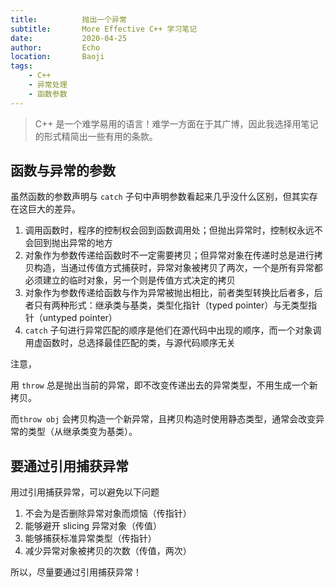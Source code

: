 ```yaml
---
title:          抛出一个异常
subtitle:       More Effective C++ 学习笔记
date:           2020-04-25
author:         Echo
location:       Baoji 
tags: 
    - C++
    - 异常处理
    - 函数参数
---
```


> C++ 是一个难学易用的语言！难学一方面在于其广博，因此我选择用笔记的形式精简出一些有用的条款。

## 函数与异常的参数

虽然函数的参数声明与 `catch` 子句中声明参数看起来几乎没什么区别，但其实存在这巨大的差异。

1. 调用函数时，程序的控制权会回到函数调用处；但抛出异常时，控制权永远不会回到抛出异常的地方
2. 对象作为参数传递给函数时不一定需要拷贝；但异常对象在传递时总是进行拷贝构造，当通过传值方式捕获时，异常对象被拷贝了两次，一个是所有异常都必须建立的临时对象，另一个则是传值方式决定的拷贝
3. 对象作为参数传递给函数与作为异常被抛出相比，前者类型转换比后者多，后者只有两种形式：继承类与基类，类型化指针（typed pointer）与无类型指针（untyped pointer）
4. `catch` 子句进行异常匹配的顺序是他们在源代码中出现的顺序，而一个对象调用虚函数时，总选择最佳匹配的类，与源代码顺序无关

注意，

用 `throw` 总是抛出当前的异常，即不改变传递出去的异常类型，不用生成一个新拷贝。

而`throw obj` 会拷贝构造一个新异常，且拷贝构造时使用静态类型，通常会改变异常的类型（从继承类变为基类）。

## 要通过引用捕获异常

用过引用捕获异常，可以避免以下问题

1. 不会为是否删除异常对象而烦恼（传指针）
2. 能够避开 slicing 异常对象（传值）
3. 能够捕获标准异常类型（传指针）
4. 减少异常对象被拷贝的次数（传值，两次）

所以，尽量要通过引用捕获异常！